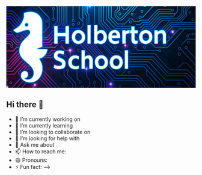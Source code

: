 <img src= "https://github.com/Mathieu7483/Aiko78-Photgraphy/blob/main/holberton%20modif.png">

## Hi there 👋

- 🔭 I’m currently working on 
- 🌱 I’m currently learning 
- 👯 I’m looking to collaborate on 
- 🤔 I’m looking for help with 
- 💬 Ask me about 
- 📫 How to reach me: 
- 😄 Pronouns: 
- ⚡ Fun fact: 
-->
